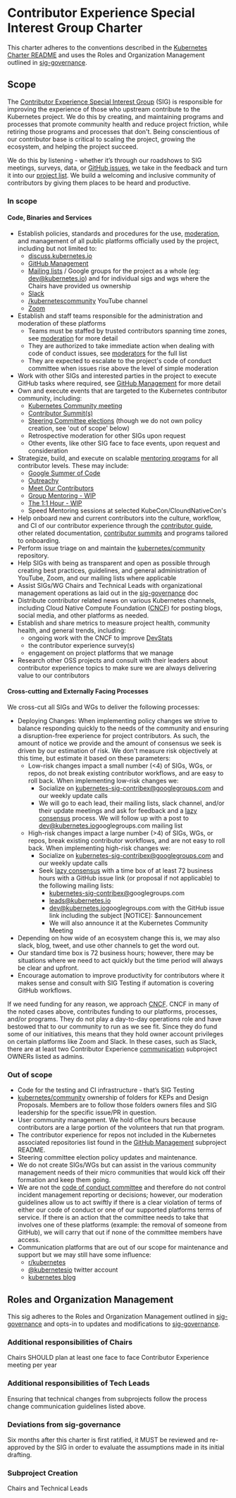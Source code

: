 # Contributor Experience Special Interest Group Charter

This charter adheres to the conventions described in the [Kubernetes Charter README] and uses the Roles and Organization Management outlined in [sig-governance].

## Scope

The [Contributor Experience Special Interest Group] (SIG) is responsible for improving the experience of those who upstream contribute to the Kubernetes project. We do this by creating, and maintaining programs and processes that promote community health and reduce project friction, while retiring those programs and processes that don't. Being conscientious of our contributor base is critical to scaling the project, growing the ecosystem, and helping the project succeed.

We do this by listening - whether it’s through our roadshows to SIG meetings, surveys, data, or [GitHub issues], we take in the feedback and turn it into our [project list]. We build a welcoming and inclusive community of contributors by giving them places to be heard and productive.

### In scope

#### Code, Binaries and Services

- Establish policies, standards and procedures for the use, [moderation], and management of all public platforms officially used by the project, including but not limited to:
  - [discuss.kubernetes.io]
  - [GitHub Management]
  - [Mailing lists] / Google groups for the project as a whole (eg: dev@kubernetes.io) and for individual sigs and wgs where the Chairs have provided us ownership
  - [Slack]
  - [/kubernetescommunity] YouTube channel
  - [Zoom]
- Establish and staff teams responsible for the administration and moderation of these platforms
  - Teams must be staffed by trusted contributors spanning time zones, see [moderation] for more detail
  - They are authorized to take immediate action when dealing with code of conduct issues, see [moderators] for the full list
  - They are expected to escalate to the project's code of conduct committee when issues rise above the level of simple moderation
- Work with other SIGs and interested parties in the project to execute GitHub tasks where required, see [GitHub Management] for more detail
- Own and execute events that are targeted to the Kubernetes contributor community, including:
  - [Kubernetes Community meeting]
  - [Contributor Summit(s)]
  - [Steering Committee elections] (though we do not own policy creation, see 'out of scope' below)
  - Retrospective moderation for other SIGs upon request
  - Other events, like other SIG face to face events, upon request and consideration
- Strategize, build, and execute on scalable [mentoring programs] for all contributor levels. These may include:
  - [Google Summer of Code]
  - [Outreachy]
  - [Meet Our Contributors]
  - [Group Mentoring - WIP]
  - [The 1:1 Hour - WIP]
  - Speed Mentoring sessions at selected KubeCon/CloundNativeCon's
- Help onboard new and current contributors into the culture, workflow, and CI of our contributor experience through the [contributor guide], other related documentation, [contributor summits] and programs tailored to onboarding.
- Perform issue triage on and maintain the [kubernetes/community] repository.  
- Help SIGs with being as transparent and open as possible through creating best practices, guidelines, and general administration of YouTube, Zoom, and our mailing lists where applicable
- Assist SIGs/WG Chairs and Technical Leads with organizational management operations as laid out in the [sig-governance] doc
- Distribute contributor related news on various Kubernetes channels, including Cloud Native Compute Foundation ([CNCF]) for posting blogs, social media, and other platforms as needed.
- Establish and share metrics to measure project health, community health, and general trends, including:
  - ongoing work with the CNCF to improve [DevStats]
  - the contributor experience survey(s)
  - engagement on project platforms that we manage
- Research other OSS projects and consult with their leaders about contributor experience topics to make sure we are always delivering value to our contributors

#### Cross-cutting and Externally Facing Processes

We cross-cut all SIGs and WGs to deliver the following processes:

- Deploying Changes:
  When implementing policy changes we strive to balance responding quickly to the needs of the community and ensuring a disruption-free experience for project contributors. As such, the amount of notice we provide and the amount of consensus we seek is driven by our estimation of risk. We don't measure risk objectively at this time, but estimate it based on these parameters:
  - Low-risk changes impact a small number (<4) of SIGs, WGs, or repos, do not break existing contributor workflows, and are easy to roll back. When implementing low-risk changes we:
    - Socialize on kubernetes-sig-contribex@googlegroups.com and our weekly update calls
    - We will go to each lead, their mailing lists, slack channel, and/or their update meetings and ask for feedback and a [lazy consensus] process. We will follow up with a post to [dev@kubernetes.io]googlegroups.com mailing list
  - High-risk changes impact a large number (>4) of SIGs, WGs, or repos, break existing contributor workflows, and are not easy to roll back. When implementing high-risk changes we:
    - Socialize on kubernetes-sig-contribex@googlegroups.com and our weekly update calls
    - Seek [lazy consensus] with a time box of at least 72 business hours with a GitHub issue link (or proposal if not applicable) to the following mailing lists:
        - [kubernetes-sig-contribex@]googlegroups.com
        - leads@kubernetes.io
        - [dev@kubernetes.io]googlegroups.com with the GitHub issue link including the subject [NOTICE]: $announcement
        - We will also announce it at the Kubernetes Community Meeting
- Depending on how wide of an ecosystem change this is, we may also slack, blog, tweet, and use other channels to get the word out.
- Our standard time box is 72 business hours; however, there may be situations where we need to act quickly but the time period will always be clear and upfront.
- Encourage automation to improve productivity for contributors where it makes sense and consult with SIG Testing if automation is covering GitHub workflows.

If we need funding for any reason, we approach [CNCF].
CNCF in many of the noted cases above, contributes funding to our platforms, processes, and/or programs. They do not play a day-to-day operations role and have bestowed that to our community to run as we see fit. Since they do fund some of our initiatives, this means that they hold owner account privileges on certain platforms like Zoom and Slack. In these cases, such as Slack, there are at least two Contributor Experience [communication] subproject OWNERs listed as admins.

### Out of scope

- Code for the testing and CI infrastructure - that’s SIG Testing
- [kubernetes/community]  ownership of folders for KEPs and Design Proposals. Members are to follow those folders owners files and SIG leadership for the specific issue/PR in question.
- User community management. We hold office hours because contributors are a large portion of the volunteers that run that program.
- The contributor experience for repos not included in the Kubernetes associated repositories list found in the [GitHub Management] subproject README.
- Steering committee election policy updates and maintenance.
- We do not create SIGs/WGs but can assist in the various community management needs of their micro communities that would kick off their formation and keep them going.
- We are not the [code of conduct committee] and therefore do not control incident management reporting or decisions; however, our moderation guidelines allow us to act swiftly if there is a clear violation of terms of either our code of conduct or one of our supported platforms terms of service. If there is an action that the committee needs to take that involves one of these platforms (example: the removal of someone from GitHub), we will carry that out if none of the committee members have access.
- Communication platforms that are out of our scope for maintenance and support but we may still have some influence:
    - [r/kubernetes]
    - [@kubernetesio] twitter account
    - [kubernetes blog]

## Roles and Organization Management

This sig adheres to the Roles and Organization Management outlined in [sig-governance]
and opts-in to updates and modifications to [sig-governance].


### Additional responsibilities of Chairs

Chairs SHOULD plan at least one face to face Contributor Experience meeting per year

### Additional responsibilities of Tech Leads

Ensuring that technical changes from subprojects follow the process change communication guidelines listed above.

### Deviations from sig-governance
Six months after this charter is first ratified, it MUST be reviewed and re-approved by the SIG in order to evaluate the assumptions made in its initial drafting.

### Subproject Creation
Chairs and Technical Leads

[sig-governance]: https://git.k8s.io/community/committee-steering/governance/sig-governance.md
[Kubernetes Charter README]: https://git.k8s.io/community/committee-steering/governance/README.md
[lazy consensus]: http://en.osswiki.info/concepts/lazy_consensus
[Contributor Experience Special Interest Group]: https://groups.google.com/forum/#!forum/kubernetes-sig-contribex
[dev@kubernetes.io]: https://groups.google.com/a/kubernetes.io/group/dev
[@kubernetesio]: https://www.twitter.com/kubernetesio
[r/kubernetes]: https://kubernetes.reddit.com
[Google Summer of Code]: https://git.k8s.io/community/mentoring/programs/google-summer-of-code.md
[Outreachy]: https://git.k8s.io/community/mentoring/programs/outreachy.md
[Meet Our Contributors]:  https://git.k8s.io/community/mentoring/programs/meet-our-contributors.md
[Group Mentoring - WIP]:  https://git.k8s.io/community/mentoring/programs/group-mentoring.md
[The 1:1 Hour - WIP]: https://git.k8s.io/community/mentoring/programs/the1-on-1hour.md
[kubernetes/community]: https://git.k8s.io/community/
[Contributor Summit(s)]: https://git.k8s.io/community/events/2018/12-contributor-summit
[contributor summits]: https://git.k8s.io/community/events/2018/12-contributor-summit
[DevStats]: https://k8s.cncf.devstats.io
[kubernetes-sig-contribex@]: https://groups.google.com/forum/#!forum/kubernetes-sig-contribex
[kubernetes blog]: https://www.kubernetes.io/blog
[GitHub Management]: https://git.k8s.io/community/github-management
[communication]: https://git.k8s.io/community/communication
[CNCF]: https://cncf.io
[GitHub issues]: https://github.com/kubernetes/community/issues
[project list]: https://github.com/orgs/kubernetes/projects/1
[Kubernetes Community meeting]: https://docs.google.com/document/d/1VQDIAB0OqiSjIHI8AWMvSdceWhnz56jNpZrLs6o7NJY/edit
[mentoring programs]: https://git.k8s.io/community/mentoring
[Steering Committee elections]: https://git.k8s.io/community/events/elections
[Slack]: https://git.k8s.io/community/communication/slack-guidelines.md
[Zoom]: https://git.k8s.io/community/communication/zoom-guidelines.md
[/kubernetescommunity]: https://www.youtube.com/kubernetescommunity
[discuss.kubernetes.io]: https://discuss.kubernetes.io
[contributor guide]: https://git.k8s.io/community/contributors/guide
[moderation]: https://git.k8s.io/community/communication/moderation.md
[code of conduct committee]: https://git.k8s.io/community/committee-code-of-conduct
[Mailing lists]: https://git.k8s.io/community/communication/moderation.md#specific-guidelines
[moderators]: https://git.k8s.io/community/communication/moderators.md
